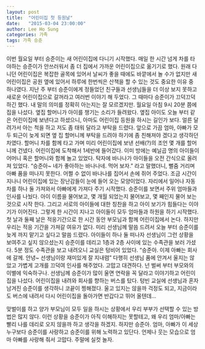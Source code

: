 ```yaml
---
layout: post
title:  "어린이집 첫 등원날"
date:   "2015-03-04 23:00:00"
author: Lee Ho Sung
categories: 가족
tags: 가족 승준
---
```


이번 월요일 부터 승준이는 새 어린이집에 다니기 시작했다. 매일 한 시간 넘게 차를 타야하는 승준이가 안쓰러워서 좀 더 집에서 가까운 어린이집으로 옮기기로 했다. 원래 다니던 어린이집은 복잡한 골목에 있어서 날씨가 좋을 때에도 바깥에서 놀 수가 없지만 새 어린이집은 공원 옆에 있어서 하루에 한번씩은 산책을 할 수 있는 것도 중요한 이유 중 하나였다.
지난 주 부터 승준이에게 정들었던 친구들과 선생님들을 더 이상 보지 못하고 새로운 어린이집으로 갈꺼라고 여러번 이야기 해 두었다. 그 때마다 승준이가 끄덕끄덕 하긴 했다. 내 말의 의미를 정확히 아는지는 잘 모르겠지만. 
월요일 아침 9시 20분 쯤에 집을 나섰다. 옆집 할머니가 아이를 챙기는 소리가 들려왔다. 옆집 아이도 오늘 부터 같은 어린이집에 보낸다고 하셨으니, 아마도 어린이집 등원을 하시는 길인가 보다. 얼른 달려가서 아는 척을 하고 저도 좀 태워 달라고 부탁을 드렸다. 앞으로 가끔 엄마, 아빠가 모두 퇴근이 늦게 되면 옆 집 할머니께 부탁을 드려야 하기에 좀 친해져야 겠다고 생각하던 차였다. 할머니 차를 함께 타고 가며 미리 어린이집에 보낸 선배(?)의 조언 몇 개를 할머니께 건넸다. 
어린이집에 도착해서 1세반에 들어갔다. 이미 방에는 예닐곱 명의 아이들이 어머니 혹은 할머니와 함께 놀고 있었다. 탁자에 바나나가 아이들을 오전 간식으로 올려져 있었다. 
“승준아~ 네가 좋아하는 바나나네. 먹어 보자.”
라고 말했더니, 뻘줌 거리며 아빠 품을 떠나지 못한다. 어쩔 수 없이 바나나를 집어서 손에 쥐어 주었다. 조금 시간이 지나니 어린이집에 있는 장난감들이 눈에 들어 오는 모양이었다. 자리에서 일어나 자동차를 하나 둘 가져와서 아빠에게 가져다 주기 시작했다.
승준이를 보면서 주위 엄마들과 인사를 나눴다. 아이 이름을 물어보고, 몇 개월 되었는지 물어보고, 몇 째인지 물어 보는것으로 시작 한다. 그리고 서로의 아이들에 대한 칭찬을 하고 아이 보기가 힘들다는 이야기가 이어진다.
그렇게 한 시간이 지나고 아이들이 모두 엄마들과 하원을 하기 시작했다. 첫 날과 둘째 날은 적응기간으로 한 시간 동안 부모님과 함께 어린이집에서 논다. 하지만 우리는 적응 기간을 가져갈 여유가 없다. 미리 선생님께 말씀 드려서 오늘 부터 승준이를 늦게 까지 맡기고 싶다고 말씀 드렸다. 아이들이 하나 둘 떠나자 선생님이 그런 상황을 보여주고 싶지 않으셨는지 승준이를 데리고 1층과 2층 사이에 있는 수족관을 보러 가셨다. 5분 정도 수족관을 보고 내려오니 교실은 텅비어 있었다. 
“승준아. 이제 아빠는 회사에 갈께. 안녕~ 선생님이랑 재미있게 잘 지내렴”
다행히 선생님 품에 안겨서 울지는 않았고 가볍게 고개를 끄덕여 인사를 해주었다. 고맙고 대견하다. 넌 벌써 부터 부모와의 이별에 익숙하구나. 선생님께 승준이가 많이 울면 연락을 꼭 달라고 이야기하고 어린이집을 나섰다. 
어린이집을 내려와 회사를 향하는 버스를 탔다. 텅빈 교실에 선생님과 혼자 남겨진 승준이를 생각하니 코끝이 찡해졌다. 울고 있지는 않을까 걱정도 되고, 지금이라도 버스에 내려서 다시 어린이집을 돌아가면 반갑다고 뛰어 올텐데…

맞벌이를 하고 양가 부모님이 모두 일을 하시는 상황에서 우리 부부가 선택할 수 있는 방법은 많지 않다. 이런 상황을 승준이가 아직 이해하지는 못할테고, 왜 우리 엄마/아빠는 빨리 나를 데리로 오지 않을까 하고 생각을 하겠지. 하지만 승준아. 엄마, 아빠가 이 세상 누구보다 승준이를 사랑하고 승준이를 위해 노력하고 있단다. 언제나 웃는 모습으로 엄마 아빠를 사랑해 줘서 고맙다. 주말에 실컷 놀자.

